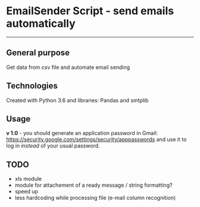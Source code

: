 # EmailSender Script - send emails automatically
________________________________________________________________

## General purpose
Get data from csv file and automate email sending

## Technologies
Created with Python 3.6 and libraries: Pandas and smtplib

## Usage
__v 1.0__ - you should generate an application password in Gmail: https://security.google.com/settings/security/apppasswords
and use it to log in _instead_ of your usual password.

## TODO
- xls module
- module for attachement of a ready message / string formatting?
- speed up
- less hardcoding while processing file (e-mail column recognition)